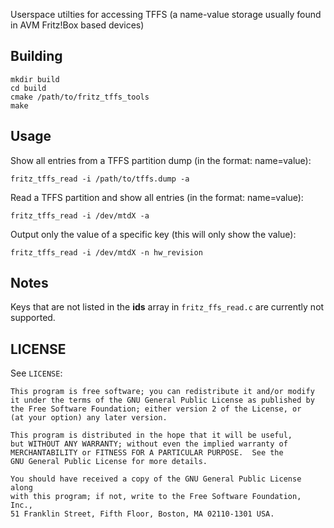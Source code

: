 Userspace utilties for accessing TFFS (a name-value storage usually found in AVM Fritz!Box based devices)

## Building

```
mkdir build
cd build
cmake /path/to/fritz_tffs_tools
make
```

## Usage

Show all entries from a TFFS partition dump  (in the format: name=value):
```
fritz_tffs_read -i /path/to/tffs.dump -a
```

Read a TFFS partition and show all entries (in the format: name=value):
```
fritz_tffs_read -i /dev/mtdX -a
```

Output only the value of a specific key (this will only show the value):
```
fritz_tffs_read -i /dev/mtdX -n hw_revision
```

## Notes

Keys that are not listed in the **ids** array in `fritz_ffs_read.c` are currently not supported.

## LICENSE

See `LICENSE`:

    This program is free software; you can redistribute it and/or modify
    it under the terms of the GNU General Public License as published by
    the Free Software Foundation; either version 2 of the License, or
    (at your option) any later version.

    This program is distributed in the hope that it will be useful,
    but WITHOUT ANY WARRANTY; without even the implied warranty of
    MERCHANTABILITY or FITNESS FOR A PARTICULAR PURPOSE.  See the
    GNU General Public License for more details.

    You should have received a copy of the GNU General Public License along
    with this program; if not, write to the Free Software Foundation, Inc.,
    51 Franklin Street, Fifth Floor, Boston, MA 02110-1301 USA.
